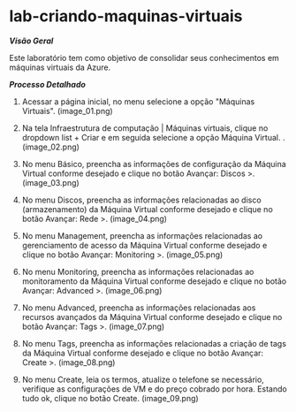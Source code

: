 # lab-criando-maquinas-virtuais

***Visão Geral***

Este laboratório tem como objetivo de consolidar seus conhecimentos em máquinas virtuais da Azure.

***Processo Detalhado***

1. Acessar a página inicial, no menu selecione a opção "Máquinas Virtuais". (image_01.png)

2. Na tela Infraestrutura de computação | Máquinas virtuais, clique no dropdown list + Criar e em seguida selecione a opção Máquina Virtual. . (image_02.png)

3. No menu Básico, preencha as informações de configuração da Máquina Virtual conforme desejado e clique no botão Avançar: Discos >. (image_03.png)

4. No menu Discos, preencha as informações relacionadas ao disco (armazenamento) da Máquina Virtual conforme desejado e clique no botão Avançar: Rede >. (image_04.png)

5. No menu Management, preencha as informações relacionadas ao gerenciamento de acesso da Máquina Virtual conforme desejado e clique no botão Avançar: Monitoring >.  (image_05.png)

6. No menu Monitoring, preencha as informações relacionadas ao monitoramento da Máquina Virtual conforme desejado e clique no botão Avançar: Advanced >.  (image_06.png)

7. No menu Advanced, preencha as informações relacionadas aos recursos avançados da Máquina Virtual conforme desejado e clique no botão Avançar: Tags >.  (image_07.png)

8. No menu Tags, preencha as informações relacionadas a criação de tags da Máquina Virtual conforme desejado e clique no botão Avançar: Create >. (image_08.png)

9. No menu Create, leia os termos, atualize o telefone se necessário, verifique as configurações de VM e do preço cobrado por hora. Estando tudo ok, clique no botão Create. (image_09.png)
